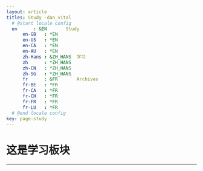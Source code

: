 ```yaml
---
layout: article
titles: Study -dan_vital
  # @start locale config
  en      : &EN       Study
      en-GB   : *EN
      en-US   : *EN
      en-CA   : *EN
      en-AU   : *EN
      zh-Hans : &ZH_HANS  学习
      zh      : *ZH_HANS
      zh-CN   : *ZH_HANS
      zh-SG   : *ZH_HANS
      fr      : &FR       Archives
      fr-BE   : *FR
      fr-CA   : *FR
      fr-CH   : *FR
      fr-FR   : *FR
      fr-LU   : *FR
  # @end locale config
key: page-study
---
```


 # 这是学习板块
------------------------------------------------
